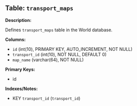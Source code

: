 ## Table: `transport_maps`

**Description:**

Defines `transport_maps` table in the World database.

**Columns:**
- `id` (int(10), PRIMARY KEY, AUTO_INCREMENT, NOT NULL)
- `transport_id` (int(10), NOT NULL, DEFAULT 0)
- `map_name` (varchar(64), NOT NULL)

**Primary Keys:**
- id

**Indexes/Notes:**
- KEY `transport_id` (`transport_id`)